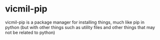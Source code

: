 # vicmil-pip

vicmil-pip is a package manager for installing things, much like pip in python (but with other things such as utility files and other things that may not be related to python)
